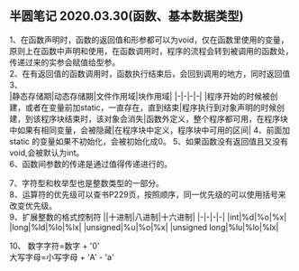 ## 半圆笔记 2020.03.30(函数、基本数据类型)
1、在函数声明时，函数的返回值和形参都可以为void，仅在函数里使用的变量，原则上在函数中声明和使用，在函数调用时，程序的流程会转到被调用的函数处，传递过来的实参会赋值给型参。  
2、在有返回值的函数调用时，函数执行结束后，会回到调用的地方，同时返回值  
3、  
|静态存储期|动态存储期|文件作用域|块作用域|
|-|-|-|-|
|程序开始的时候被创建，或者在变量前加static，一直存在，直到结束|程序执行到对象声明的时候创建，到该程序块结束时，该对象会消失|函数外定义，整个程序都可用，在程序块中如果有相同变量，会被隐藏|在程序块中定义，程序块中可用的区间|
4、前面加static 的变量如果不初始化，会被初始化成0。
5、如果函数没有返回值且又没有void,会被默认为int。  
6、函数间参数的传递是通过值得传递进行的。


  
7、字符型和枚举型也是整数类型的一部分。  
8、运算符的优先级可以查书P229页，按照顺序，同一优先级的可以使用括号来改变优先级。  
9、扩展整数的格式控制符
||十进制|八进制|十六进制|
|-|-|-|-|
|int|%d|%o|%x|
|long|%ld|%lo|%lx|
|unsigned|%u|%o|%x|
|unsigned long|%lu|%lo|%lx|

10、
数字字符=数字 + '0'   
大写字母=小写字母 + 'A' - 'a'
